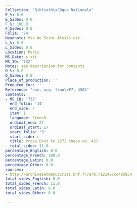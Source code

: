```yaml
---
Collection: "Biblioth\xE8que Nationale"
E_%: 0.0
E_Sides: 0.0
F_%: 100.0
F_Sides: 0.0
Folia: '74'
Headnote: Vie de Seint Alexis etc.
L_%: 0.0
L_Sides: 0.0
Location: Paris
MS_Date: s.xii
MS_ID: '732'
Notes: see description for contents
O_%: 0.0
O_Sides: 0.0
Place_of_production: ''
Produced_for: ''
Reference: "nov. acq. fran\xE7. 4503"
contents:
- MS_ID: '732'
  end_folio: '14'
  end_side: r
  item: 1
  language: French
  ordinal_end: 27
  ordinal_start: 17
  start_folio: '9'
  start_side: r
  title: Prose Brut to 1272 (Dean no. 42)
  total_sides: 11.0
percentage_English: 0.0
percentage_French: 100.0
percentage_Latin: 0.0
percentage_Other: 0.0
sources:
- http://archivesetmanuscrits.bnf.fr/ark:/12148/cc40393n
total_sides_English: 0.0
total_sides_French: 11.0
total_sides_Latin: 0.0
total_sides_Other: 0.0

---
```

